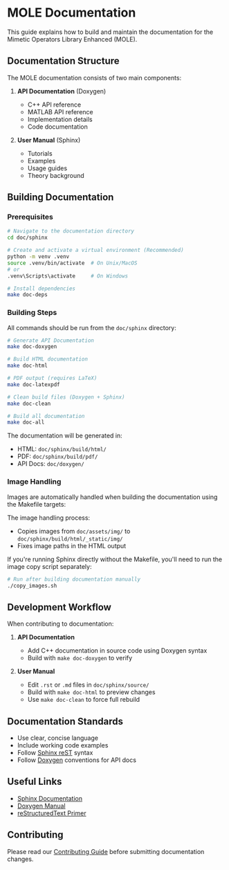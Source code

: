 # MOLE Documentation

This guide explains how to build and maintain the documentation for the Mimetic Operators Library Enhanced (MOLE).

## Documentation Structure

The MOLE documentation consists of two main components:

1. **API Documentation** (Doxygen)
   - C++ API reference
   - MATLAB API reference
   - Implementation details
   - Code documentation

2. **User Manual** (Sphinx)
   - Tutorials
   - Examples
   - Usage guides
   - Theory background

## ️Building Documentation

### Prerequisites

```bash
# Navigate to the documentation directory
cd doc/sphinx

# Create and activate a virtual environment (Recommended)
python -m venv .venv
source .venv/bin/activate  # On Unix/MacOS
# or
.venv\Scripts\activate     # On Windows

# Install dependencies
make doc-deps
```

### Building Steps

All commands should be run from the `doc/sphinx` directory:

```bash
# Generate API Documentation
make doc-doxygen

# Build HTML documentation
make doc-html

# PDF output (requires LaTeX)
make doc-latexpdf

# Clean build files (Doxygen + Sphinx)
make doc-clean

# Build all documentation
make doc-all
```

The documentation will be generated in:
- HTML: `doc/sphinx/build/html/`
- PDF: `doc/sphinx/build/pdf/`
- API Docs: `doc/doxygen/`

### Image Handling

Images are automatically handled when building the documentation using the Makefile targets:

The image handling process:
- Copies images from `doc/assets/img/` to `doc/sphinx/build/html/_static/img/`
- Fixes image paths in the HTML output

If you're running Sphinx directly without the Makefile, you'll need to run the image copy script separately:

```bash
# Run after building documentation manually
./copy_images.sh
```

## Development Workflow

When contributing to documentation:

1. **API Documentation**
   - Add C++ documentation in source code using Doxygen syntax
   - Build with `make doc-doxygen` to verify

2. **User Manual**
   - Edit `.rst` or `.md` files in `doc/sphinx/source/`
   - Build with `make doc-html` to preview changes
   - Use `make doc-clean` to force full rebuild

## Documentation Standards

- Use clear, concise language
- Include working code examples
- Follow [Sphinx reST](https://www.sphinx-doc.org/en/master/usage/restructuredtext/basics.html) syntax
- Follow [Doxygen](https://www.doxygen.nl/manual/docblocks.html) conventions for API docs

## Useful Links

- [Sphinx Documentation](https://www.sphinx-doc.org/)
- [Doxygen Manual](https://www.doxygen.nl/manual/)
- [reStructuredText Primer](https://www.sphinx-doc.org/en/master/usage/restructuredtext/basics.html)

## Contributing

Please read our [Contributing Guide](https://github.com/csrc-sdsu/mole/blob/master/CONTRIBUTING.md) before submitting documentation changes.